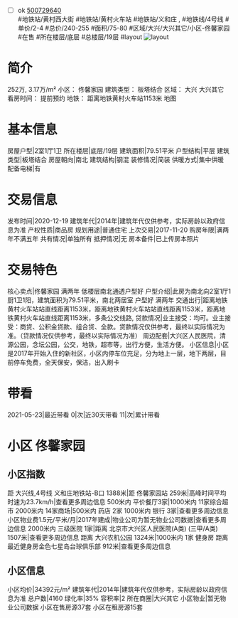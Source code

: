- [ ] ok [500729640](https://bj.5i5j.com/ershoufang/500729640.html)  
 #地铁站/黄村西大街 #地铁站/黄村火车站 #地铁站/义和庄 ,  #地铁线/4号线
#单价/2-4 #总价/240-255 #面积/75-80   #区域/大兴/大兴其它/小区-佟馨家园 #在售 #所在楼层/底层 #总楼层/19层 #layout 
![layout](http://image2a.5i5j.com/bdir/layout/51a86fc0c1104a8aa2f2ac3aec1b9875.png_P5.jpg) 
# 简介 
 252万,  3.17万/m² 
小区： 佟馨家园
建筑类型： 板塔结合
区域： 大兴 大兴其它
看房时间： 提前预约
地铁： 距离地铁黄村火车站1153米 地图
# 基本信息 
 房屋户型|2室1厅1卫
所在楼层|底层/19层
建筑面积|79.51平米
户型结构|平层
建筑类型|板塔结合
房屋朝向|南北
建筑结构|钢混
装修情况|简装
供暖方式|集中供暖
配备电梯|有
# 交易信息 
 发布时间|2020-12-19
建筑年代|2014年|建筑年代仅供参考，实际房龄以政府信息为准
产权性质|商品房
规划用途|普通住宅
上次交易|2017-11-20
购房年限|满两年不满五年
共有情况|单独所有
抵押情况|无
房本备件|已上传房本照片
# 交易特色 
 核心卖点|佟馨家园 满两年 低楼层南北通透户型好
户型介绍|此房为南北向2室1厅1厨1卫1阳，建筑面积为79.51平米，南北两居室   户型好   满两年
交通出行|距离地铁黄村火车站站直线距离1153米，距离地铁黄村火车站站直线距离1153米，距离地铁黄村火车站直线距离1153米，多条公交线路,
贷款情况|业主接受：均可。业主接受：商贷、公积金贷款、组合贷、全款。贷款情况仅供参考，最终以实际情况为准。（贷款情况仅供参考，最终以实际情况为准）
周边配套|大兴区人民医院，清源公园，念坛公园，公交，地铁，超市等，出行方便，生活方便。
小区信息|小区是2017年开始入住的新社区，小区内停车位充足，分为地上一层，地下两层，目前停车免费，全天保安，保洁，出入刷卡
# 带看 
 2021-05-23|最近带看	 0|次|近30天带看	 11|次|累计带看
# 小区 佟馨家园
## 小区指数 
 距 大兴线,4号线 义和庄地铁站-B口 1388米|距 佟馨家园站 259米|高峰时间平均时速为23.7km/h|查看更多周边信息
500米内 平价餐厅3家|1000米内 11家综合超市
2000米内 14家商场|500米内 药店 2家
1000米内 银行 3家|查看更多周边信息
小区物业费1.5元/平米/月|2017年建成|物业公司为暂无物业公司数据|查看更多周边信息
2000米内 三级医院 1家|距离 北京市大兴区人民医院(A类) (三甲/A类) 1507米|查看更多周边信息
距离 大兴农机公园 1324米|1000米内 1家 健身房
距离最近健身房金色七星岛台球俱乐部 912米|查看更多周边信息
## 小区信息 
 小区均价|34392元/m²
建筑年代|2014年|建筑年代仅供参考，实际房龄以政府信息为准
总户数|4160
绿化率|35%
容积率|2
所在商圈|大兴其它
小区物业|暂无物业公司数据
小区在售房源37套
小区在租房源15套
